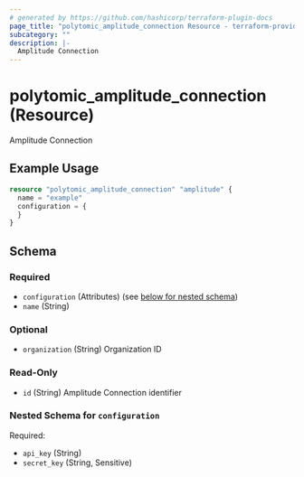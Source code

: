 ```yaml
---
# generated by https://github.com/hashicorp/terraform-plugin-docs
page_title: "polytomic_amplitude_connection Resource - terraform-provider-polytomic"
subcategory: ""
description: |-
  Amplitude Connection
---
```


# polytomic_amplitude_connection (Resource)

Amplitude Connection

## Example Usage

```terraform
resource "polytomic_amplitude_connection" "amplitude" {
  name = "example"
  configuration = {
  }
}
```

<!-- schema generated by tfplugindocs -->
## Schema

### Required

- `configuration` (Attributes) (see [below for nested schema](#nestedatt--configuration))
- `name` (String)

### Optional

- `organization` (String) Organization ID

### Read-Only

- `id` (String) Amplitude Connection identifier

<a id="nestedatt--configuration"></a>
### Nested Schema for `configuration`

Required:

- `api_key` (String)
- `secret_key` (String, Sensitive)


